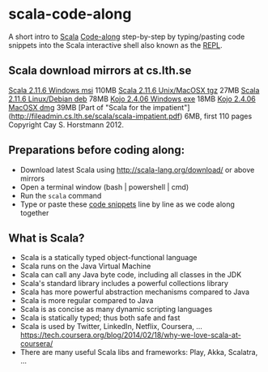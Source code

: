 # scala-code-along

A short intro to [Scala](http://scala-lang.org/)
[Code-along](https://github.com/bjornregnell/scala-code-along/blob/master/scala-code-along-intro.scala) step-by-step
by typing/pasting code snippets into the Scala interactive shell also known as the [REPL](http://en.wikipedia.org/wiki/Read%E2%80%93eval%E2%80%93print_loop).

## Scala download mirrors at cs.lth.se

[Scala 2.11.6 Windows msi](http://fileadmin.cs.lth.se/scala/scala-2.11.6.msi) 110MB
[Scala 2.11.6 Unix/MacOSX tgz](http://fileadmin.cs.lth.se/scala/scala-2.11.6.tgz) 27MB
[Scala 2.11.6 Linux/Debian deb](http://fileadmin.cs.lth.se/scala/) 78MB
[Kojo 2.4.06 Windows exe](http://fileadmin.cs.lth.se/scala/KojoInstall-2.4.06.exe)  18MB
[Kojo 2.4.06 MacOSX dmg](http://fileadmin.cs.lth.se/kojo/Kojo-2.4.06.app.dmg) 39MB
[Part of "Scala for the impatient"] (http://fileadmin.cs.lth.se/scala/scala-impatient.pdf) 6MB, first 110 pages Copyright Cay S. Horstmann 2012.

## Preparations before coding along:

  * Download latest Scala using http://scala-lang.org/download/ or above mirrors
  * Open a terminal window (bash | powershell | cmd)
  * Run the `scala` command
  * Type or paste these [code snippets](https://github.com/bjornregnell/scala-code-along/blob/master/scala-code-along-intro.scala) line by line as we code along together 

## What is Scala?

  * Scala is a statically typed object-functional language 
  * Scala runs on the Java Virtual Machine 
  * Scala can call any Java byte code, including all classes in the JDK
  * Scala's standard library includes a powerful collections library
  * Scala has more powerful abstraction mechanisms compared to Java
  * Scala is more regular compared to Java
  * Scala is as concise as many dynamic scripting languages
  * Scala is statically typed; thus both safe and fast
  * Scala is used by Twitter, LinkedIn, Netflix, Coursera, ...
    https://tech.coursera.org/blog/2014/02/18/why-we-love-scala-at-coursera/
  * There are many useful Scala libs and frameworks: Play, Akka, Scalatra, ...

